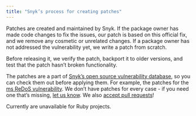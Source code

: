 ```yaml
---
title: "Snyk’s process for creating patches"
---
```

Patches are created and maintained by Snyk. If the package owner has made code changes to fix the issues, our patch is based on this official fix, and we remove any cosmetic or unrelated changes. If a package owner has not addressed the vulnerability yet, we write a patch from scratch.

Before releasing it, we verify the patch, backport it to older versions, and test that the patch hasn’t broken functionality.

The patches are a part of [Snyk’s open source vulnerability database](https://github.com/Snyk/vulndb/), so you can check them out before applying them. For example, the patches for the [ms ReDoS vulnerability](https://github.com/Snyk/vulndb/tree/master/data/npm/ms/20151024).
We don’t have patches for every case - if you need one that’s missing, <a href="mailto:contact@snyk.io">let us know</a>. We also [accept pull requests](https://github.com/Snyk/vulndb/blob/master/CONTRIBUTING.md)!

Currently are unavailable for Ruby projects.
